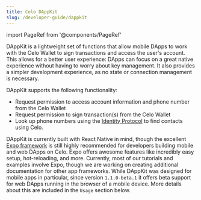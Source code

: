 ```yaml
---
title: Celo DAppKit
slug: /developer-guide/dappkit
---
```

import PageRef from '@components/PageRef'

DAppKit is a lightweight set of functions that allow mobile DApps to work with the Celo Wallet to sign transactions and access the user's account. This allows for a better user experience: DApps can focus on a great native experience without having to worry about key management. It also provides a simpler development experience, as no state or connection management is necessary.

DAppKit supports the following functionality:

- Request permission to access account information and phone number from the Celo Wallet
- Request permission to sign transaction(s) from the Celo Wallet
- Look up phone numbers using the [Identity Protocol](../../celo-codebase/protocol/identity) to find contacts using Celo.

DAppKit is currently built with React Native in mind, though the excellent [Expo framework](https://expo.io) is still highly recommended for developers building mobile and web DApps on Celo. Expo offers awesome features like incredibly easy setup, hot-reloading, and more. Currently, most of our tutorials and examples involve Expo, though we are working on creating additional documentation for other app frameworks. While DAppKit was designed for mobile apps in particular, since version `1.1.0-beta.1` it offers beta support for web DApps running in the browser of a mobile device. More details about this are included in the `Usage` section below.

<PageRef url="/developer-guide/dappkit/setup" pageName="Setup"/>
<PageRef url="/developer-guide/dappkit/usage" pageName="Usage"/>
